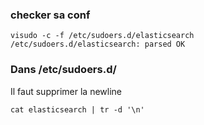 ### checker sa conf 

```
visudo -c -f /etc/sudoers.d/elasticsearch 
/etc/sudoers.d/elasticsearch: parsed OK
```

### Dans /etc/sudoers.d/

Il faut supprimer la newline

`cat elasticsearch | tr -d '\n'`
